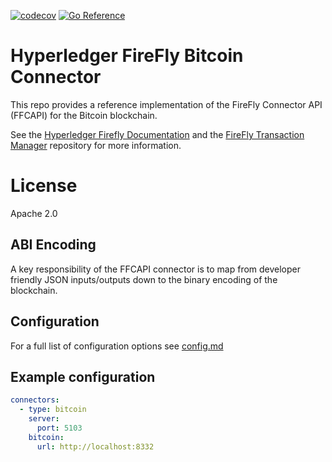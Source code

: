 [![codecov](https://codecov.io/gh/hyperledger/firefly-btcconnect/branch/main/graph/badge.svg?token=OEI8A08P0R)](https://codecov.io/gh/hyperledger/firefly-btcconnect)
[![Go Reference](https://pkg.go.dev/badge/github.com/hyperledger/firefly-btcconnect.svg)](https://pkg.go.dev/github.com/hyperledger/firefly-btcconnect)

# Hyperledger FireFly Bitcoin Connector

This repo provides a reference implementation of the FireFly Connector API (FFCAPI)
for the Bitcoin blockchain.

See the [Hyperledger Firefly Documentation](https://hyperledger.github.io/firefly/overview/public_vs_permissioned.html#firefly-architecture-for-public-chains)
and the [FireFly Transaction Manager](https://github.com/hyperledger/firefly-transaction-manager) repository for
more information.

# License

Apache 2.0

## ABI Encoding

A key responsibility of the FFCAPI connector is to map from developer friendly JSON inputs/outputs
down to the binary encoding of the blockchain.

## Configuration

For a full list of configuration options see [config.md](./config.md)

## Example configuration

```yaml
connectors:
  - type: bitcoin
    server:
      port: 5103
    bitcoin:
      url: http://localhost:8332
```
